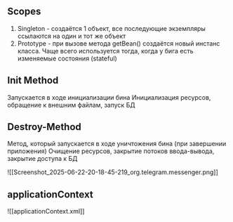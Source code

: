 ## Scopes

1. Singleton - создаётся 1 объект, все последующие экземпляры ссылаются на один и тот же объект
2. Prototype - при вызове метода getBean() создаётся новый инстанс класса. Чаще всего используется тогда, когда у бига есть изменяемые состояния (stateful)
## Init Method

Запускается в ходе инициализации бина 
Инициализация ресурсов, обращение к внешним файлам, запуск БД

## Destroy-Method

Метод, который запускается в ходе уничтожения бина (при завершении приложения)
Очищение ресурсов, закрытие потоков ввода-вывода, закрытие доступа к БД

![[Screenshot_2025-06-22-20-18-45-219_org.telegram.messenger.png]]

## applicationContext
![[applicationContext.xml]]